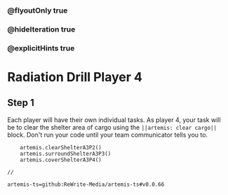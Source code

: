 ### @flyoutOnly true
### @hideIteration true
### @explicitHints true

# Radiation Drill Player 4

## Step 1
Each player will have their own individual tasks. As player 4, your task will be to clear the shelter area of cargo using the ``||artemis: clear cargo||`` block. Don't run your code until your team communicator tells you to.

```ghost
    artemis.clearShelterA3P2()
    artemis.surroundShelterA3P3()
    artemis.coverShelterA3P4()
```
```template
//
```

```package
artemis-ts=github:ReWrite-Media/artemis-ts#v0.0.66
```